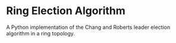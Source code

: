 # Ring Election Algorithm

A Python implementation of the Chang and Roberts leader election algorithm in a ring topology.
